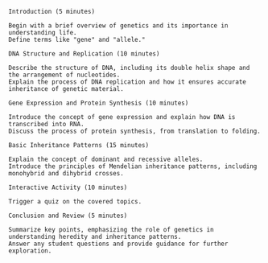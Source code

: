 
    Introduction (5 minutes)

    Begin with a brief overview of genetics and its importance in understanding life.
    Define terms like "gene" and "allele."

    DNA Structure and Replication (10 minutes)

    Describe the structure of DNA, including its double helix shape and the arrangement of nucleotides.
    Explain the process of DNA replication and how it ensures accurate inheritance of genetic material.

    Gene Expression and Protein Synthesis (10 minutes)

    Introduce the concept of gene expression and explain how DNA is transcribed into RNA.
    Discuss the process of protein synthesis, from translation to folding.

    Basic Inheritance Patterns (15 minutes)

    Explain the concept of dominant and recessive alleles.
    Introduce the principles of Mendelian inheritance patterns, including monohybrid and dihybrid crosses.

    Interactive Activity (10 minutes)

    Trigger a quiz on the covered topics.

    Conclusion and Review (5 minutes)

    Summarize key points, emphasizing the role of genetics in understanding heredity and inheritance patterns.
    Answer any student questions and provide guidance for further exploration.
